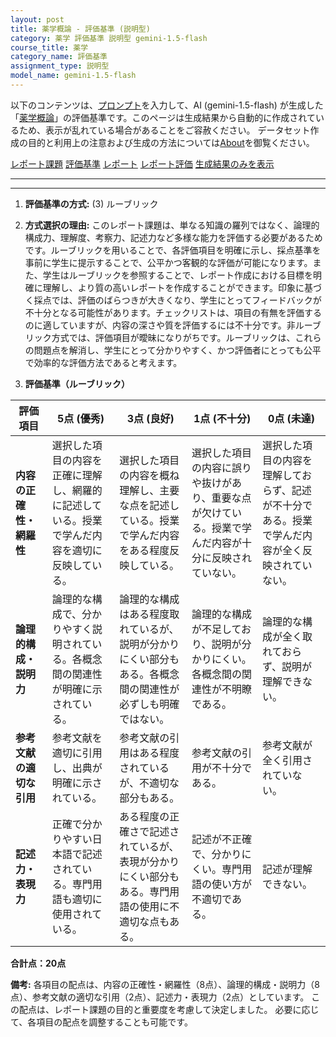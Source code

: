 ```yaml
---
layout: post
title: 薬学概論 - 評価基準 (説明型)
category: 薬学 評価基準 説明型 gemini-1.5-flash
course_title: 薬学
category_name: 評価基準
assignment_type: 説明型
model_name: gemini-1.5-flash
---
```


以下のコンテンツは、[プロンプト](https://github.com/takedatoshiyuki/synthetic_assignments/tree/main/generated/薬学/gemini-1.5-flash/prompt_評価基準-説明型.md)を入力して、AI (gemini-1.5-flash) が生成した「[薬学概論](/contents/薬学/)」の評価基準です。このページは生成結果から自動的に作成されているため、表示が乱れている場合があることをご容赦ください。
データセット作成の目的と利用上の注意および生成の方法については[About](/About)を御覧ください。

[レポート課題](../レポート課題-説明型)
[評価基準](../評価基準-説明型)
[レポート](../レポート-説明型)
[レポート評価](../レポート評価-説明型)
[生成結果のみを表示](https://github.com/takedatoshiyuki/synthetic_assignments/tree/main/generated/薬学/gemini-1.5-flash/評価基準-説明型.md)
  

***
***
  
1. **評価基準の方式:** (3) ルーブリック

2. **方式選択の理由:** このレポート課題は、単なる知識の羅列ではなく、論理的構成力、理解度、考察力、記述力など多様な能力を評価する必要があるためです。ルーブリックを用いることで、各評価項目を明確に示し、採点基準を事前に学生に提示することで、公平かつ客観的な評価が可能になります。また、学生はルーブリックを参照することで、レポート作成における目標を明確に理解し、より質の高いレポートを作成することができます。印象に基づく採点では、評価のばらつきが大きくなり、学生にとってフィードバックが不十分となる可能性があります。チェックリストは、項目の有無を評価するのに適していますが、内容の深さや質を評価するには不十分です。非ルーブリック方式では、評価項目が曖昧になりがちです。ルーブリックは、これらの問題点を解消し、学生にとって分かりやすく、かつ評価者にとっても公平で効率的な評価方法であると考えます。


3. **評価基準（ルーブリック）**

| 評価項目 | 5点 (優秀) | 3点 (良好) | 1点 (不十分) | 0点 (未達) |
|---|---|---|---|---|
| **内容の正確性・網羅性** | 選択した項目の内容を正確に理解し、網羅的に記述している。授業で学んだ内容を適切に反映している。 | 選択した項目の内容を概ね理解し、主要な点を記述している。授業で学んだ内容をある程度反映している。 | 選択した項目の内容に誤りや抜けがあり、重要な点が欠けている。授業で学んだ内容が十分に反映されていない。 | 選択した項目の内容を理解しておらず、記述が不十分である。授業で学んだ内容が全く反映されていない。 |
| **論理的構成・説明力** | 論理的な構成で、分かりやすく説明されている。各概念間の関連性が明確に示されている。 | 論理的な構成はある程度取れているが、説明が分かりにくい部分もある。各概念間の関連性が必ずしも明確ではない。 | 論理的な構成が不足しており、説明が分かりにくい。各概念間の関連性が不明瞭である。 | 論理的な構成が全く取れておらず、説明が理解できない。 |
| **参考文献の適切な引用** | 参考文献を適切に引用し、出典が明確に示されている。 | 参考文献の引用はある程度されているが、不適切な部分もある。 | 参考文献の引用が不十分である。 | 参考文献が全く引用されていない。 |
| **記述力・表現力** | 正確で分かりやすい日本語で記述されている。専門用語も適切に使用されている。 | ある程度の正確さで記述されているが、表現が分かりにくい部分もある。専門用語の使用に不適切な点もある。 | 記述が不正確で、分かりにくい。専門用語の使い方が不適切である。 | 記述が理解できない。 |


**合計点：20点**

**備考:** 各項目の配点は、内容の正確性・網羅性（8点）、論理的構成・説明力（8点）、参考文献の適切な引用（2点）、記述力・表現力（2点）としています。  この配点は、レポート課題の目的と重要度を考慮して決定しました。  必要に応じて、各項目の配点を調整することも可能です。
